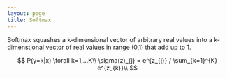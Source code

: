 ```yaml
---
layout: page
title: Softmax
---
```


Softmax squashes a k-dimensional vector of arbitrary real values into a k-dimenstional vector of real values in range (0,1) that add up to 1.

$$
P(y=k|x) \forall k=1,...K\\
\sigma(z)_{j} = e^{z_{j}} / \sum_{k=1}^{K} e^{z_{k}}\\
$$



